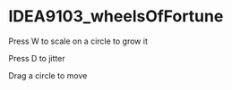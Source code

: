 # IDEA9103_wheelsOfFortune

Press W to scale on a circle to grow it

Press D to jitter

Drag a circle to move
 

